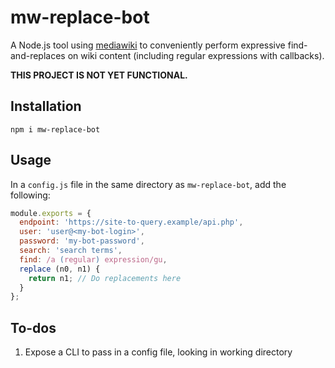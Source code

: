 # mw-replace-bot

A Node.js tool using [mediawiki](https://github.com/oliver-moran/mediawiki)
to conveniently perform expressive find-and-replaces on wiki content
(including regular expressions with callbacks).

**THIS PROJECT IS NOT YET FUNCTIONAL.**

## Installation

```
npm i mw-replace-bot
```

## Usage

In a `config.js` file in the same directory as `mw-replace-bot`,
add the following:

```js
module.exports = {
  endpoint: 'https://site-to-query.example/api.php',
  user: 'user@<my-bot-login>',
  password: 'my-bot-password',
  search: 'search terms',
  find: /a (regular) expression/gu,
  replace (n0, n1) {
    return n1; // Do replacements here
  }
};
```

## To-dos

1. Expose a CLI to pass in a config file, looking in working directory
